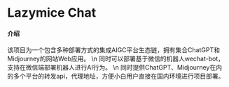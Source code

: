 # Lazymice Chat

#### 介绍
该项目为一个包含多种部署方式的集成AIGC平台生态链，拥有集合ChatGPT和Midjourney的网站Web应用。
\n 同时可以部署基于微信的机器人wechat-bot，支持在微信端部署机器人进行AI行为。
\n 同时提供ChatGPT、Midjourney在内的多个平台的转发api，代理地址，方便小白用户直接在国内环境进行项目部署。
